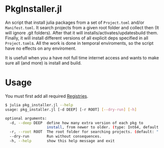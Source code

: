 # PkgInstaller.jl
An script that install julia packages from a set of `Project.toml` and/or `Manifest.toml`. 
It search projects from a given root folder
and collect then (It will ignore .git folders). After that it will installs/activates/updatesbuild them. 
Finally, it will install different versions of all explicit deps specified in all `Project.toml`s.
All the work is done in temporal enviroments, so the script have no effects on any enviroment.

It is usefull when you a have not full time internet access and wants to make sure all (and more) is install and build.

# Usage

You must first add all required [Registries](https://julialang.github.io/Pkg.jl/v1.1/registries/#Adding-registries-1).

```bash
$ julia pkg_installer.jl --help
usage: pkg_installer.jl [-d DEEP] [-r ROOT] [--dry-run] [-h]

optional arguments:
  -d, --deep DEEP  define how many extra version of each pkg to
                   install, from newer to older. (type: Int64, default: 0)
  -r, --root ROOT  The root folder for searching projects. (default: ".")
  --dry-run        Run without consequences.
  -h, --help       show this help message and exit
```